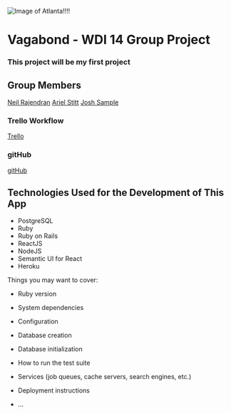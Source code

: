 ![Image of Atlanta!!!!](https://media.bizj.us/view/img/3972271/skyline-of-atlanta*1024xx1600-900-0-1384.jpg)
# Vagabond - WDI 14 Group Project

### This project will be my first project  
## Group Members
<a name="NeilGit" href="https://www.linkedin.com/in/neil-rajendran-67a64399/">
Neil Rajendran</a>

<a name="Heroku" href="https://calm-cove-34969.herokuapp.com/">
Ariel Stitt</a>

<a name="JoshLink" href="https://www.linkedin.com/in/joshsample/">
Josh Sample</a>

### Trello Workflow
<a name="Trello" href="https://trello.com/b/vglEtjma/project-vagabond">Trello</a>

### gitHub
<a name="git" href="https://github.com/Saf3ty1nnumb3rs/project_vagabond">gitHub</a>

## Technologies Used for the Development of This App

* PostgreSQL
* Ruby
* Ruby on Rails
* ReactJS
* NodeJS
* Semantic UI for React
* Heroku


Things you may want to cover:

* Ruby version

* System dependencies

* Configuration

* Database creation

* Database initialization

* How to run the test suite

* Services (job queues, cache servers, search engines, etc.)

* Deployment instructions

* ...
